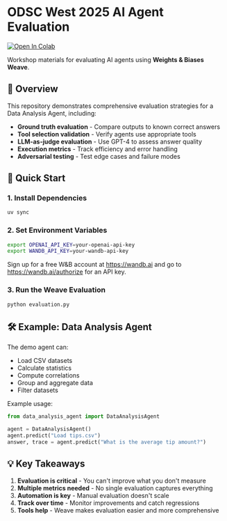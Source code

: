 # ODSC West 2025 AI Agent Evaluation

[![Open In Colab](https://colab.research.google.com/assets/colab-badge.svg)](https://colab.research.google.com/drive/1QBiqqQOkYwRK9wvnYv4FA2C6VzGezbuw?usp=sharing)

Workshop materials for evaluating AI agents using **Weights & Biases Weave**.

## 🎯 Overview

This repository demonstrates comprehensive evaluation strategies for a Data Analysis Agent, including:

- **Ground truth evaluation** - Compare outputs to known correct answers
- **Tool selection validation** - Verify agents use appropriate tools
- **LLM-as-judge evaluation** - Use GPT-4 to assess answer quality
- **Execution metrics** - Track efficiency and error handling
- **Adversarial testing** - Test edge cases and failure modes

## 🚀 Quick Start

### 1. Install Dependencies

```bash
uv sync
```

### 2. Set Environment Variables

```bash
export OPENAI_API_KEY=your-openai-api-key
export WANDB_API_KEY=your-wandb-api-key
```

Sign up for a free W&B account at https://wandb.ai and go to https://wandb.ai/authorize for an API key.

### 3. Run the Weave Evaluation

```bash
python evaluation.py
```

## 🛠 Example: Data Analysis Agent

The demo agent can:
- Load CSV datasets
- Calculate statistics
- Compute correlations
- Group and aggregate data
- Filter datasets

Example usage:
```python
from data_analysis_agent import DataAnalysisAgent

agent = DataAnalysisAgent()
agent.predict("Load tips.csv")
answer, trace = agent.predict("What is the average tip amount?")
```

## 💡 Key Takeaways

1. **Evaluation is critical** - You can't improve what you don't measure
2. **Multiple metrics needed** - No single evaluation captures everything
3. **Automation is key** - Manual evaluation doesn't scale
4. **Track over time** - Monitor improvements and catch regressions
5. **Tools help** - Weave makes evaluation easier and more comprehensive
